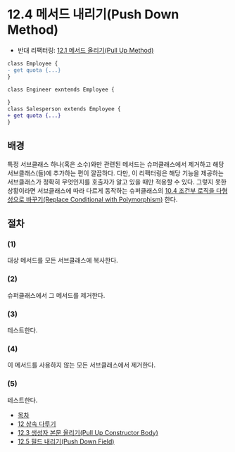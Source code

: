 # 12.4 메서드 내리기(Push Down Method)
- 반대 리팩터링: [12.1 메서드 올리기(Pull Up Method)](https://github.com/wonder13662/refactoring-v2/blob/writing/chapter12/12-1.md)
``` diff
class Employee {
- get quota {...}
}

class Engineer exntends Employee {
  
}
class Salesperson extends Employee {
+ get quota {...}  
}
```

## 배경
특정 서브클래스 하나(혹은 소수)와만 관련된 메서드는 슈퍼클래스에서 제거하고 해당 서브클래스(들)에 추가하는 편이 깔끔하다. 다만, 이 리팩터링은 해당 기능을 제공하는 서브클래스가 정확히 무엇인지를 호출자가 알고 있을 때만 적용할 수 있다. 그렇지 못한 상황이라면 서브클래스에 따라 다르게 동작하는 슈퍼클래스의 [10.4 조건부 로직을 다형성으로 바꾸기(Replace Conditional with Polymorphism)](https://github.com/wonder13662/refactoring-v2/blob/writing/chapter10/10-4.md) 한다.
## 절차
### (1)
대상 메서드를 모든 서브클래스에 복사한다.
### (2)
슈퍼클래스에서 그 메서드를 제거한다.
### (3)
테스트한다.
### (4)
이 메서드를 사용하지 않는 모든 서브클래스에서 제거한다.
### (5)
테스트한다.

- [목차](https://github.com/wonder13662/refactoring-v2/blob/writing)
- [12 상속 다루기](https://github.com/wonder13662/refactoring-v2/blob/writing/chapter12)
- [12.3 생성자 본문 올리기(Pull Up Constructor Body)](https://github.com/wonder13662/refactoring-v2/blob/writing/chapter12/12-3.md)
- [12.5 필드 내리기(Push Down Field)](https://github.com/wonder13662/refactoring-v2/blob/writing/chapter12/12-5.md)

